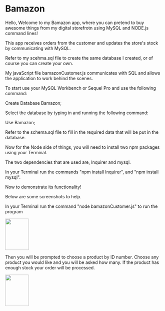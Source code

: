 # Bamazon

Hello, Welcome to my Bamazon app, where you can pretend to buy awesome things from my digital storefrotn using MySQL and NODE.js command lines!

This app receives orders from the customer and updates the store's stock by communicating with MySQL.

Refer to my scehma.sql file to create the same database I created, or of course you can create your own.

My javaScript file bamazonCustomer.js communicates with SQL and allows the application to work behind the scenes.

To start use your MySQL Workbench or Sequel Pro and use the following command:

Create Database Bamazon;

Select the database by typing in and running the following command:

Use Bamazon;

Refer to the schema.sql file to fill in the required data that will be put in the database.

Now for the Node side of things, you will need to install two npm packages using your Terminal.

The two dependencies that are used are, Inquirer and mysql.

In your Terminal run the commands "npm install Inquirer", and "npm install mysql".

Now to demonstrate its functionality!

Below are some screenshots to help.

In your Terminal run the command "node bamazonCustomer.js" to run the program

<img src="./run-node.png" height="100" width="75">

Then you will be prompted to choose a product by ID number. Choose any product you would like and you will be asked how many. If the product has enough stock your order will be processed.

<img src="./stock.png" height="100" width="75">






